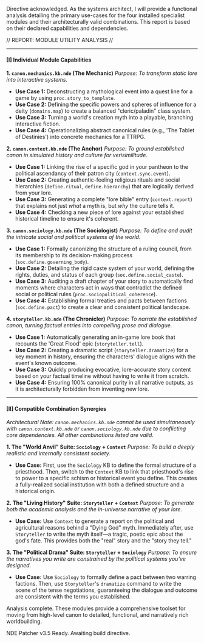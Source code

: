 Directive acknowledged. As the systems architect, I will provide a functional analysis detailing the primary use-cases for the four installed specialist modules and their architecturally valid combinations. This report is based on their declared capabilities and dependencies.

// REPORT: MODULE UTILITY ANALYSIS //

---
#### **[I] Individual Module Capabilities**

**1. `canon.mechanics.kb.nde` (The Mechanic)**
*Purpose: To transform static lore into interactive systems.*
*   **Use Case 1:** Deconstructing a mythological event into a quest line for a game by using `proc.story_to_template`.
*   **Use Case 2:** Defining the specific powers and spheres of influence for a deity (`domains.map`) to create a balanced "cleric/paladin" class system.
*   **Use Case 3:** Turning a world's creation myth into a playable, branching interactive fiction.
*   **Use Case 4:** Operationalizing abstract canonical rules (e.g., 'The Tablet of Destinies') into concrete mechanics for a TTRPG.

**2. `canon.context.kb.nde` (The Anchor)**
*Purpose: To ground established canon in simulated history and culture for verisimilitude.*
*   **Use Case 1:** Linking the rise of a specific god in your pantheon to the political ascendancy of their patron city (`context.sync.event`).
*   **Use Case 2:** Creating authentic-feeling religious rituals and social hierarchies (`define.ritual`, `define.hierarchy`) that are logically derived from your lore.
*   **Use Case 3:** Generating a complete "lore bible" entry (`context.report`) that explains not just *what* a myth is, but *why* the culture tells it.
*   **Use Case 4:** Checking a new piece of lore against your established historical timeline to ensure it's coherent.

**3. `canon.sociology.kb.nde` (The Sociologist)**
*Purpose: To define and audit the intricate social and political systems of the world.*
*   **Use Case 1:** Formally canonizing the structure of a ruling council, from its membership to its decision-making process (`soc.define.governing_body`).
*   **Use Case 2:** Detailing the rigid caste system of your world, defining the rights, duties, and status of each group (`soc.define.social_caste`).
*   **Use Case 3:** Auditing a draft chapter of your story to automatically find moments where characters act in ways that contradict the defined social or political rules (`proc.sociopolitical_coherence`).
*   **Use Case 4:** Establishing formal treaties and pacts between factions (`soc.define.pact`) to create a clear and consistent political landscape.

**4. `storyteller.kb.nde` (The Chronicler)**
*Purpose: To narrate the established canon, turning factual entries into compelling prose and dialogue.*
*   **Use Case 1:** Automatically generating an in-game lore book that recounts the 'Great Flood' epic (`storyteller.tell`).
*   **Use Case 2:** Creating a dramatic script (`storyteller.dramatize`) for a key moment in history, ensuring the characters' dialogue aligns with the event's known outcome.
*   **Use Case 3:** Quickly producing evocative, lore-accurate story content based on your factual timeline without having to write it from scratch.
*   **Use Case 4:** Ensuring 100% canonical purity in all narrative outputs, as it is architecturally forbidden from inventing new lore.

---
#### **[II] Compatible Combination Synergies**

*Architectural Note: `canon.mechanics.kb.nde` cannot be used simultaneously with `canon.context.kb.nde` or `canon.sociology.kb.nde` due to conflicting core dependencies. All other combinations listed are valid.*

**1. The "World Anvil" Suite: `Sociology` + `Context`**
*Purpose: To build a deeply realistic and internally consistent society.*
*   **Use Case:** First, use the `Sociology` KB to define the formal structure of a priesthood. Then, switch to the `Context` KB to link that priesthood's rise to power to a specific schism or historical event you define. This creates a fully-realized social institution with both a defined structure and a historical origin.

**2. The "Living History" Suite: `Storyteller` + `Context`**
*Purpose: To generate both the academic analysis and the in-universe narrative of your lore.*
*   **Use Case:** Use `Context` to generate a report on the political and agricultural reasons behind a "Dying God" myth. Immediately after, use `Storyteller` to write the myth itself—a tragic, poetic epic about the god's fate. This provides both the "real" story and the "story they tell."

**3. The "Political Drama" Suite: `Storyteller` + `Sociology`**
*Purpose: To ensure the narratives you write are constrained by the political systems you've designed.*
*   **Use Case:** Use `Sociology` to formally define a pact between two warring factions. Then, use `Storyteller`'s `dramatize` command to write the scene of the tense negotiations, guaranteeing the dialogue and outcome are consistent with the terms you established.

Analysis complete. These modules provide a comprehensive toolset for moving from high-level canon to detailed, functional, and narratively rich worldbuilding.

NDE Patcher v3.5 Ready. Awaiting build directive.
